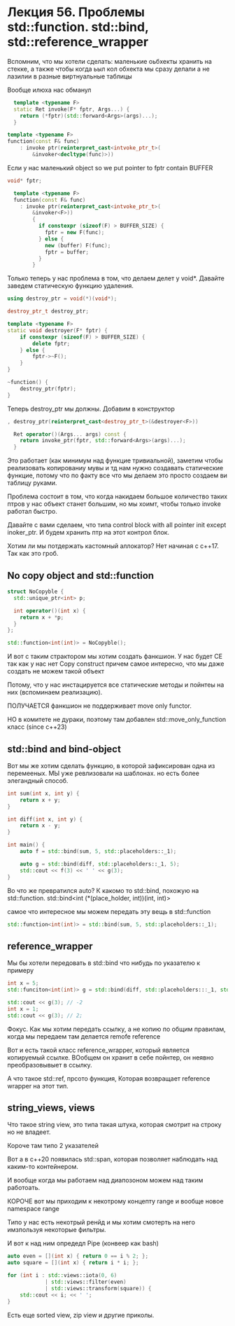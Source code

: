 # Лекция 56. Проблемы std::function. std::bind, std::reference_wrapper

Вспомним, что мы хотели сделать: маленькие оьбхекты хранить на стекке, а также чтобы когда ьыл кол обхекта мы сразу делали а не лазилии в разные виртнуальные таблицы

Вообще илюха нас обманул

```c++
  template <typename F>
  static Ret invoke(F* fptr, Args...) {
    return (*fptr)(std::forward<Args>(args)...);
  }
```

```c++
template <typename F>
function(const F& func)
    : invoke ptr(reinterpret_cast<intvoke_ptr_t>(
        &invoker<decltype(func)>))
```

Если у нас маленький object so we put pointer to fptr contain BUFFER

```c++
void* fptr;

  template <typename F>
  function(const F& func)
    : invoke ptr(reinterpret_cast<intvoke_ptr_t>(
        &invoker<F>))
        {
          if constexpr (sizeof(F) > BUFFER_SIZE) {
            fptr = new F(func);
          } else {
            new (buffer) F(func);
            fptr = buffer;
          }
        }
```

Только теперь у нас проблема в том, что делаем делет у void*. Давайте заведем статическую функцию удаления.

```c++
using destroy_ptr = void(*)(void*);

destroy_ptr_t destroy_ptr;

template <typename F>
static void destroyer(F* fptr) {
    if constexpr (sizeof(F) > BUFFER_SIZE) {
        delete fptr;
    } else {
        fptr->~F();
    }
}

~function() {
    destroy_ptr(fptr);
}
```

Теперь destroy_ptr мы должны. Добавим в конструктор

```c++
, destroy_ptr(reinterpret_cast<destroy_ptr_t>(&destroyer<F>))
```

```c++
  Ret operator()(Args... args) const {
    return invoke_ptr(fptr, std::forward<Args>(args)...);
  }
```

Это работает (как минимум над функцие тривиальной), заметим чтобы реализовать копированиу мувы и тд нам нужно создавать статические функцие, потому что по факту все что мы делаем это просто создаем ви таблицу руками.

Проблема состоит в том, что когда накидаем большое количество таких птров у нас объект станет большим, но мы хоимт, чтобы только invoke работал быстро.

Давайте с вами сделаем, что типа control block with all pointer init except inoker_ptr. И будем хранить птр на этот контрол блок.

Хотим ли мы потдержать кастомный аллокатор? Нет начиная с c++17. Так как это гроб.

## No copy object and std::function

```c++
struct NoCopyble {
  std::unique_ptr<int> p;

  int operator()(int x) {
    return x + *p;
  }
};

std::function<int(int)> = NoCopyble();
```

И вот с таким страктором мы хотим создать фанкшион. У нас будет CE так как у нас нет Copy construct причем самое интересно, что мы даже создать не можем такой объект

Потому, что у нас инстацируется все статические методы и пойнтеы на них (вспоминаем реализацию).

ПОЛУЧАЕТСЯ фанкшион не поддерживает move only functor.

НО в комитете не дураки, поэтому там добавлен std::move_only_function класс (since c++23)

## std::bind and bind-object

Вот мы же хотим сделать функцию, в которой зафиксирован одна из перемееных. МЫ уже ревлизовали на шаблонах. но есть более элегандный способ.

```c++
int sum(int x, int y) {
    return x + y;
}

int diff(int x, int y) {
    return x - y;
}

int main() {
    auto f = std::bind(sum, 5, std::placeholders::_1);

    auto g = std::bind(diff, std::placeholders::_1, 5);
    std::cout << f(3) << ' ' << g(3);
}
```

Во что же превратился auto? К какомо то std::bind, похожую на std::function. std::bind<int (*(place_holder, int))(int, int)>

самое что интересное мы можем передать эту вещь в std::function

```c++
std::function<int(int)> = std::bind(sum, 5, std::placeholders::_1);
```

## reference_wrapper

Мы бы хотели передовать в std::bind что нибудь по указателю
к  примеру

```c++
int x = 5;
std::funciton<int(int)> g = std::bind(diff, std::placeholders:::_1, std::ref(x));

std::cout << g(3); // -2
int x = 1;
std::cout << g(3); // 2;
```

Фокус. Как мы хотим передать ссылку, а не копию по общим правилам, когда мы передаем там делается remofe reference

Вот и есть такой класс reference_wrapper, который является копируемый ссылке. ВОобщем он хранит в себе пойнтер, он неявно преобразовывыет в ссылку.

А что такое std::ref, прсото функция, Которая возвращает reference wrapper на этот тип.

## string_views, views

Что такое string view, это типа такая штука, которая смотрит на строку но не владеет.

Короче там типо 2 указателей

Вот а в с++20 появилась std::span, которая позволяет наблюдать над каким-то контейнером.

И вообще когда мы работаем над диапозоном можем над таким работоать.

КОРОЧЕ вот мы приходим к некотрому концепту range и вообще новое namespace range

Типо у нас есть некотрый ренйд и мы хотим смотерть на него имзпользуя некоторые фильтры.

И вот к над ним опредедл Pipe (конвеер как bash)

```c++
auto even = [](int x) { return 0 == i % 2; };
auto square = [](int x) { return i * i; };

for (int i : std::views::iota(0, 6)
            | std::views::filter(even)
            | std::views::transform(square)) {
    std::cout << i; << ' ';
}
```

Есть еще sorted view, zip view и другие приколы.
